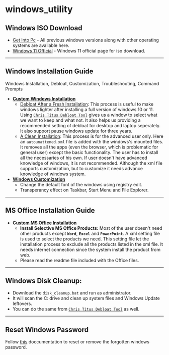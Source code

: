 # windows_utility

## **Windows ISO Download**
- [Get Into Pc](https://getintopc.com/softwares/operating-systems/) - All previous windows versions along with other operating systems are available here.
- [Windows 11 Official](https://www.microsoft.com/en-us/software-download/windows11) - Windows 11 official page for iso download.

---

## **Windows Installation Guide**
Windows Installation, Debloat, Customization, Troubleshooting, Command Prompts

* **[Custom Windows Installation](https://github.com/abs-sayem/windows_utility/tree/main/windows_installation)**
    * [Debloat After a Fresh Installation](https://github.com/abs-sayem/windows_utility/tree/main/windows_installation#debloat-after-usual-installation): This process is useful to make windows lighter after installing a full version of windows 10 or 11. Using [`Chris Titus Debloat Tool`](https://github.com/ChrisTitusTech/winutil) gives us a window to select what we want to keep and what not. It also helps us providing a recommended setting of debloat for desktop and laptop seperately. It also support pause windows update for three years.
    * [A Clean Installation](https://github.com/abs-sayem/windows_utility/tree/main/windows_installation#for-clean-installation-not-recommended-for-the-beginners): This process is for the advanced user only. Here an `autounattened.xml` file is added with the windows's mounted files. It removes all the apps (even the browser, which is problematic for general user) except the basic functionality. The user has to install all the necessaries of his own. If user doesn't have advanced knowledge of windows, it is not recommended. Although the xml file supports customization, but to customize it needs advance knowledge of windows system.
* **[Windows Customization](https://github.com/abs-sayem/windows_utility/tree/main/windows_customization)**
    * Change the default font of the windows using registry edit.
    * Transperancy effect on Taskbar, Start Menu and File Explorer.

---

## **MS Office Installation Guide**
* **[Custom MS Office Installation](https://github.com/abs-sayem/windows_utility/tree/main/custom_office)**
    * **Install Selective MS Office Products:** Most of the user doesn't need other products except **`Word`**, **`Excel`** and **`PowerPoint`**. A xml setting file is used to select the products we need. This setting file let the installation process to exclude all the products listed in the xml file. It needs internet connection since the system install the product from web.
    * Please read the readme file included with the Office files.

---

## Windows Disk Cleanup:
- Download the `disk_cleanup.bat` and run as administrator.
- It will scan the C: drive and clean up system files and Windows Update leftovers.
- You can do the same from [`Chris Titus Debloat Tool`](https://github.com/ChrisTitusTech/winutil) as well.

---

## Reset Windows Password
Follow [this](https://github.com/abs-sayem/windows_utility/blob/main/reset_windows_password_if_forgotten.md) doccumentation to reset or remove the forgotten windows password.
